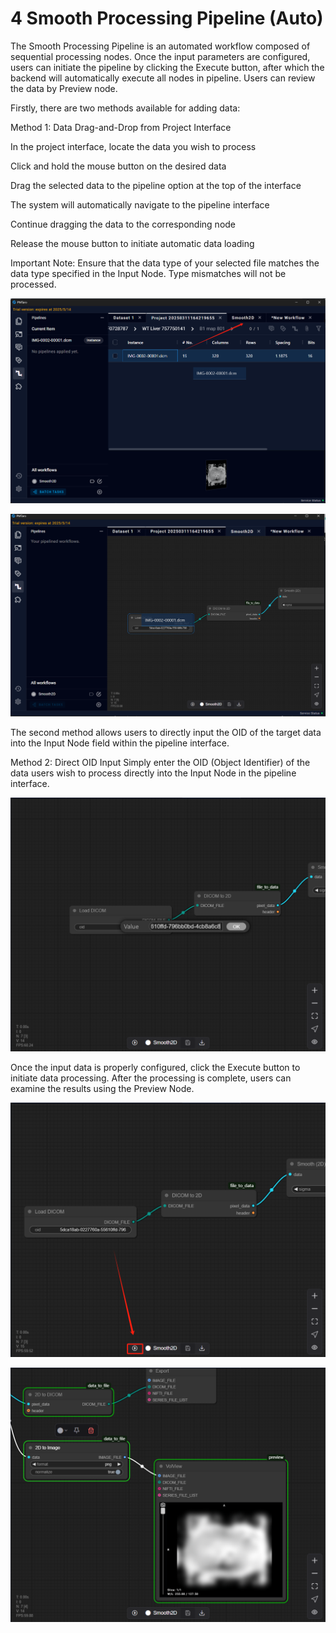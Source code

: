 # 4 Smooth Processing Pipeline (Auto)

The Smooth Processing Pipeline is an automated workflow composed of sequential processing nodes. Once the input parameters are configured, users can initiate the pipeline by clicking the Execute button, after which the backend will automatically execute all nodes in pipeline. Users can review the data by Preview node.

Firstly, there are two methods available for adding data:

Method 1: Data Drag-and-Drop from Project Interface

In the project interface, locate the data you wish to process

Click and hold the mouse button on the desired data

Drag the selected data to the pipeline option at the top of the interface

The system will automatically navigate to the pipeline interface

Continue dragging the data to the corresponding node

Release the mouse button to initiate automatic data loading

Important Note: Ensure that the data type of your selected file matches the data type specified in the Input Node. Type mismatches will not be processed.

![Image](img/image_42.png)

![Image](img/image_69.png)

The second method allows users to directly input the OID of the target data into the Input Node field within the pipeline interface.

Method 2: Direct OID Input
Simply enter the OID (Object Identifier) of the data users wish to process directly into the Input Node in the pipeline interface.

![Image](img/image_86.png)

Once the input data is properly configured, click the Execute button to initiate data processing. After the processing is complete, users can examine the results using the Preview Node.

![Image](img/image_59.png)

![Image](img/image_17.png)

